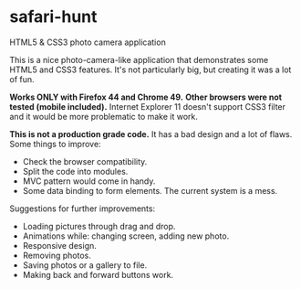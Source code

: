 # safari-hunt
HTML5 & CSS3 photo camera application

This is a nice photo-camera-like application that demonstrates some HTML5 and CSS3 features.
It's not particularly big, but creating it was a lot of fun.

**Works ONLY with Firefox 44 and Chrome 49.**
**Other browsers were not tested (mobile included).**
Internet Explorer 11 doesn't support CSS3 filter and it would be more problematic to make it work.

**This is not a production grade code.**
It has a bad design and a lot of flaws. Some things to improve:
- Check the browser compatibility.
- Split the code into modules.
- MVC pattern would come in handy.
- Some data binding to form elements. The current system is a mess.

Suggestions for further improvements:
- Loading pictures through drag and drop.
- Animations while: changing screen, adding new photo.
- Responsive design.
- Removing photos.
- Saving photos or a gallery to file.
- Making back and forward buttons work.

